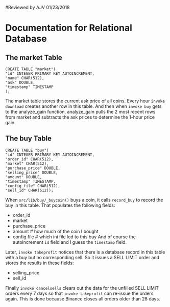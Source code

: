 #Reviewed by AJV 01/23/2018
# Documentation for Relational Database

## The market Table

    CREATE TABLE "market"(
    "id" INTEGER PRIMARY KEY AUTOINCREMENT,
    "name" CHAR(512),
    "ask" DOUBLE,
    "timestamp" TIMESTAMP
    );

The market table stores the current ask price of all coins.
Every hour `invoke download` creates another row in this table.
And then when `invoke buy` gets to
the analyze_gain function, analyze_gain pulls the 2 most recent rows from
market and subtracts the ask prices to determine the 1-hour price gain.

## The buy Table
    CREATE TABLE "buy"(
    "id" INTEGER PRIMARY KEY AUTOINCREMENT,
    "order_id" CHAR(512),
    "market" CHAR(512),
    "purchase_price" DOUBLE,
    "selling_price" DOUBLE,
    "amount" DOUBLE,
    "timestamp" TIMESTAMP,
    "config_file" CHAR(512),
    "sell_id" CHAR(512));

When `src/lib/buy/_buycoin()` buys a coin, it calls `record_buy` to record
the buy in this table. That populates the following fields:
* order_id
* market
* purchase_price
* amount        # how much of the coin I bought
* config file   # which ini file led to this buy
And of course the autoincrement `id` field and I guess the `timestamp` field.

Later, `invoke takeprofit` notices that there is a database record in this
table with a buy but no corresponding sell. So it issues a SELL LIMIT order
and stores the results in these fields:
* selling_price
* sell_id

Finally `invoke cancelsells` clears out the data for the unfilled SELL LIMIT
orders every 7 days so that `invoke takeprofit` can re-issue the orders again.
This is done because Binance closes all orders older than 28 days.